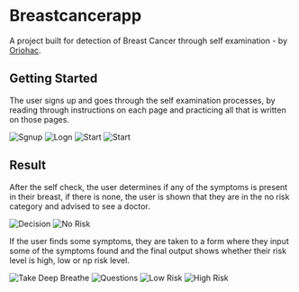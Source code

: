 # Breastcancerapp

A project built for detection of Breast Cancer through self examination - by [Oriohac](https//www.x.com/oriohac).

## Getting Started

The user signs up and goes through the self examination processes, by reading through instructions on each page and practicing all that is written on those pages.

![Sgnup](readmeImages/ca-signup.png "Signup") ![Logn](readmeImages/ca-login.png "Login") ![Start](readmeImages/ca-start.png) ![Start](readmeImages/ca-updown.png "Start Check")

## Result

After the self check, the user determines if any of the symptoms is present in their breast, if there is none, the user is shown that they are in the no risk category and advised to see a doctor.

![Decision](readmeImages/ca-decision.png) ![No Risk](readmeImages/ca-norisk.png)

If the user finds some symptoms, they are taken to a form where they input some of the symptoms found and the final output shows whether their risk level is high, low or np risk level.

![Take Deep Breathe](readmeImages/ca-breathe.png "Take deep breathe") ![Questions](readmeImages/ca-questions.png) ![Low Risk](readmeImages/ca-lowrisk.png) ![High Risk](readmeImages/ca-highrisk.png)
